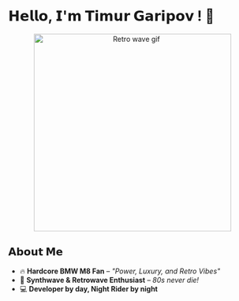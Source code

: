#  𝗛𝗲𝗹𝗹𝗼, 𝗜'𝗺 𝗧𝗶𝗺𝘂𝗿 𝗚𝗮𝗿𝗶𝗽𝗼𝘃 ! 👋

<div align="center">
  <img src="https://media.giphy.com/media/v1.Y2lkPTc5MGI3NjExcjZvZ3l4d2R3Y2RkM3JmZ3R4bWl5eW9xY2Z5d2VtYmx5dXJ5eWJ5dCZlcD12MV9pbnRlcm5hbF9naWZfYnlfaWQmY3Q9Zw/3o7aD2d7hy9ktXNDP2/giphy.gif" width="400" alt="Retro wave gif">
</div>

## 𝗔𝗯𝗼𝘂𝘁 𝗠𝗲  
- 🔥 **Hardcore BMW M8 Fan** – *"Power, Luxury, and Retro Vibes"*  
- 🌌 **Synthwave & Retrowave Enthusiast** – *80s never die!*  
- 💻 **Developer by day, Night Rider by night**  
